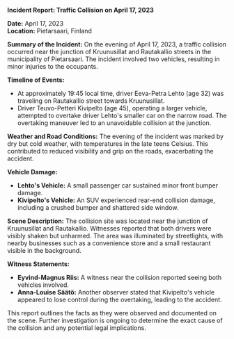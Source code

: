 

**Incident Report: Traffic Collision on April 17, 2023**

**Date:** April 17, 2023  
**Location:** Pietarsaari, Finland  

**Summary of the Incident:**
On the evening of April 17, 2023, a traffic collision occurred near the junction of Kruunusillat and Rautakallio streets in the municipality of Pietarsaari. The incident involved two vehicles, resulting in minor injuries to the occupants.

**Timeline of Events:**
- At approximately 19:45 local time, driver Eeva-Petra Lehto (age 32) was traveling on Rautakallio street towards Kruunusillat.
- Driver Teuvo-Petteri Kivipelto (age 45), operating a larger vehicle, attempted to overtake driver Lehto's smaller car on the narrow road. The overtaking maneuver led to an unavoidable collision at the junction.

**Weather and Road Conditions:**
The evening of the incident was marked by dry but cold weather, with temperatures in the late teens Celsius. This contributed to reduced visibility and grip on the roads, exacerbating the accident.

**Vehicle Damage:**
- **Lehto's Vehicle:** A small passenger car sustained minor front bumper damage.
- **Kivipelto's Vehicle:** An SUV experienced rear-end collision damage, including a crushed bumper and shattered side window.

**Scene Description:**
The collision site was located near the junction of Kruunusillat and Rautakallio. Witnesses reported that both drivers were visibly shaken but unharmed. The area was illuminated by streetlights, with nearby businesses such as a convenience store and a small restaurant visible in the background.

**Witness Statements:**
- **Eyvind-Magnus Riis:** A witness near the collision reported seeing both vehicles involved.
- **Anna-Louise Säätö:** Another observer stated that Kivipelto's vehicle appeared to lose control during the overtaking, leading to the accident.

This report outlines the facts as they were observed and documented on the scene. Further investigation is ongoing to determine the exact cause of the collision and any potential legal implications.